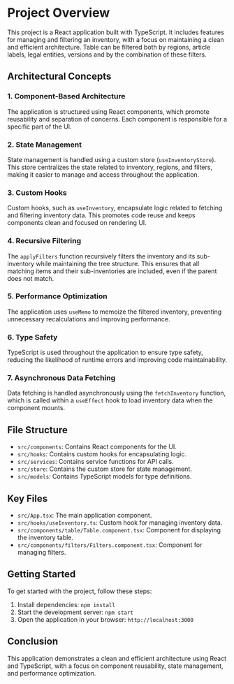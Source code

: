 # Project Overview

This project is a React application built with TypeScript. It includes features for managing and filtering an inventory, with a focus on maintaining a clean and efficient architecture. Table can be filtered both by regions, article labels, legal entities, versions and by the combination of these filters. 

## Architectural Concepts

### 1. Component-Based Architecture
The application is structured using React components, which promote reusability and separation of concerns. Each component is responsible for a specific part of the UI.

### 2. State Management
State management is handled using a custom store (`useInventoryStore`). This store centralizes the state related to inventory, regions, and filters, making it easier to manage and access throughout the application.

### 3. Custom Hooks
Custom hooks, such as `useInventory`, encapsulate logic related to fetching and filtering inventory data. This promotes code reuse and keeps components clean and focused on rendering UI.

### 4. Recursive Filtering
The `applyFilters` function recursively filters the inventory and its sub-inventory while maintaining the tree structure. This ensures that all matching items and their sub-inventories are included, even if the parent does not match.

### 5. Performance Optimization
The application uses `useMemo` to memoize the filtered inventory, preventing unnecessary recalculations and improving performance.

### 6. Type Safety
TypeScript is used throughout the application to ensure type safety, reducing the likelihood of runtime errors and improving code maintainability.

### 7. Asynchronous Data Fetching
Data fetching is handled asynchronously using the `fetchInventory` function, which is called within a `useEffect` hook to load inventory data when the component mounts.

## File Structure

- `src/components`: Contains React components for the UI.
- `src/hooks`: Contains custom hooks for encapsulating logic.
- `src/services`: Contains service functions for API calls.
- `src/store`: Contains the custom store for state management.
- `src/models`: Contains TypeScript models for type definitions.

## Key Files

- `src/App.tsx`: The main application component.
- `src/hooks/useInventory.ts`: Custom hook for managing inventory data.
- `src/components/table/Table.component.tsx`: Component for displaying the inventory table.
- `src/components/filters/Filters.component.tsx`: Component for managing filters.

## Getting Started

To get started with the project, follow these steps:

1. Install dependencies: `npm install`
2. Start the development server: `npm start`
3. Open the application in your browser: `http://localhost:3000`

## Conclusion

This application demonstrates a clean and efficient architecture using React and TypeScript, with a focus on component reusability, state management, and performance optimization.